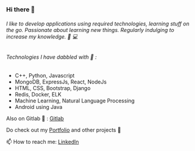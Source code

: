 ### Hi there 👋

###### I like to develop applications using required technologies, learning stuff on the go. Passionate about learning new things. Regularly indulging to increase my knowledge. 🔭 :computer:

###### Technologies I have dabbled with :file_folder: :
  * C++, Python, Javascript
  * MongoDB, ExpressJs, React, NodeJs
  * HTML, CSS, Bootstrap, Django 
  * Redis, Docker, ELK
  * Machine Learning, Natural Language Processing
  * Android using Java 

Also on Gitlab :satellite: : [Gitlab](https://gitlab.com/Yatin_Hyperverge)

Do check out my [Portfolio](https://yatingupta.engineer/) and other projects :small_blue_diamond:

📫 How to reach me: [LinkedIn](https://www.linkedin.com/in/yatingupta777/)

<!--
**YatinGupta777/YatinGupta777** is a ✨ _special_ ✨ repository because its `README.md` (this file) appears on your GitHub profile.
